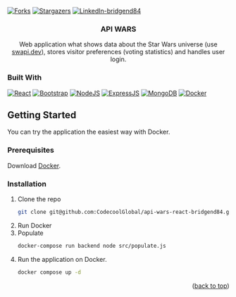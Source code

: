 <a name="readme-top"></a>
[![Forks][forks-shield]][forks-url]
[![Stargazers][stars-shield]][stars-url]
[![LinkedIn-bridgend84][linkedin-shield-bridgend84]][linkedin-url-bridgend84]
<h3 align="center">API WARS</h3>

<p align="center">
  Web application what shows data about the Star Wars universe (use <a href="https://swapi.dev/">swapi.dev</a>), stores visitor preferences (voting statistics) and handles user login.
  <br />

### Built With

[![React][React.js]][React-url]
[![Bootstrap][Bootstrap-badge]][Bootstrap-url]
[![NodeJS][NodeJS-badge]][NodeJS-url]
[![ExpressJS][ExpressJS-badge]][ExpressJS-url]
[![MongoDB][MongoDB-badge]][MongoDB-url]
[![Docker][Docker-badge]][Docker-url]

## Getting Started

You can try the application the easiest way with Docker.

### Prerequisites

Download <a href="https://www.docker.com/">Docker</a>.

### Installation

1. Clone the repo
   ```sh
   git clone git@github.com:CodecoolGlobal/api-wars-react-bridgend84.git
   ```
2. Run Docker
3. Populate
   ```sh
   docker-compose run backend node src/populate.js
   ```
3. Run the application on Docker.
   ```sh
   docker compose up -d
   ```

<p align="right">(<a href="#readme-top">back to top</a>)</p>

[forks-shield]: https://img.shields.io/github/forks/CodecoolGlobal/el-proyecte-grande-sprint-1-java-csakafeda.svg?style=for-the-badge
[forks-url]: https://github.com/CodecoolGlobal/el-proyecte-grande-sprint-1-java-csakafeda/network/members
[stars-shield]: https://img.shields.io/github/stars/CodecoolGlobal/el-proyecte-grande-sprint-1-java-csakafeda.svg?style=for-the-badge
[stars-url]: https://github.com/CodecoolGlobal/el-proyecte-grande-sprint-1-java-csakafeda/stargazers
[linkedin-shield-bridgend84]: https://img.shields.io/badge/-Tamás%20Hidvégi-black.svg?style=for-the-badge&logo=linkedin&colorB=555
[linkedin-url-bridgend84]: https://www.linkedin.com/in/tamashidvegi/
[product-screenshot]: images/screenshot.png
[React.js]: https://img.shields.io/badge/React-20232A?style=for-the-badge&logo=react
[React-url]: https://reactjs.org/
[Bootstrap-badge]: https://img.shields.io/badge/Bootstrap-20232A?style=for-the-badge&logo=bootstrap
[Bootstrap-url]: https://getbootstrap.com/
[MongoDB-badge]: https://img.shields.io/badge/MongoDB-20232A?style=for-the-badge&logo=mongodb
[MongoDB-url]: https://www.mongodb.com/
[NodeJS-badge]: https://img.shields.io/badge/NodeJS-20232A?style=for-the-badge&logo=node.js
[NodeJS-url]: https://nodejs.org/
[ExpressJS-badge]: https://img.shields.io/badge/ExpressJS-20232A?style=for-the-badge&logo=express
[ExpressJS-url]: https://expressjs.com/
[Docker-badge]: https://img.shields.io/badge/Docker-20232A?style=for-the-badge&logo=docker
[Docker-url]: https://www.docker.com/
